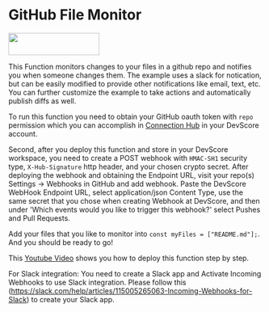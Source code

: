 # GitHub File Monitor

[<img src="https://firebasestorage.googleapis.com/v0/b/bkind-a71be.appspot.com/o/images%2Fpublic%2Fdeploy_on_devscore2-high-res.png?alt=media&token=ec117ba5-3915-482e-b011-e25304bb94b4" height="44px" width="180px">](https://app.devscore.dev/functions/editor?gitPath=https://github.com/DevScoreInc/samples&dirPath=github-file-monitor)


This Function monitors changes to your files in a github repo and notifies you when someone changes them. The example uses a slack for notication, but can be easily modified to provide other notifications like email, text, etc. You can further customize the example to take actions and automatically publish diffs as well. 

To run this function you need to obtain your GitHub oauth token with `repo` permission which you can accomplish in [Connection Hub](https://app.devscore.dev/connection-hub) in your DevScore account. 

Second, after you deploy this function and store in your DevScore workspace, you need to create a POST webhook with `HMAC-SH1` security type, `X-Hub-Signature` http header, and your chosen crypto secret. After deploying the webhook and obtaining the Endpoint URL, visit your repo(s) Settings -> Webhooks in GitHub and add webhook. Paste the DevScore WebHook Endpoint URL, select application/json Content Type, use the same secret that you chose when creating Webhook at DevScore, and then under 'Which events would you like to trigger this webhook?' select Pushes and Pull Requests.

Add your files that you like to monitor into `const myFiles = ["README.md"];`. And you should be ready to go!

This [Youtube Video](https://youtu.be/6HgxIkT8EQ4) shows you how to deploy this function step by step. 

For Slack integration: 
You need to create a Slack app and Activate Incoming Webhooks to use Slack integration. Please follow this (https://slack.com/help/articles/115005265063-Incoming-Webhooks-for-Slack) to create your Slack app.

